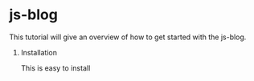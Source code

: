 js-blog
=======

This tutorial will give an overview of how to get started with the js-blog.

1. Installation

    This is easy to install
